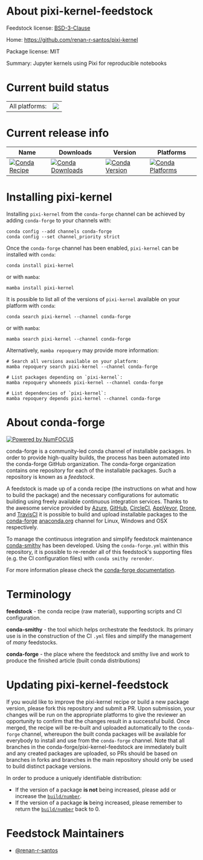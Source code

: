About pixi-kernel-feedstock
===========================

Feedstock license: [BSD-3-Clause](https://github.com/conda-forge/pixi-kernel-feedstock/blob/main/LICENSE.txt)

Home: https://github.com/renan-r-santos/pixi-kernel

Package license: MIT

Summary: Jupyter kernels using Pixi for reproducible notebooks

Current build status
====================


<table><tr><td>All platforms:</td>
    <td>
      <a href="https://dev.azure.com/conda-forge/feedstock-builds/_build/latest?definitionId=22044&branchName=main">
        <img src="https://dev.azure.com/conda-forge/feedstock-builds/_apis/build/status/pixi-kernel-feedstock?branchName=main">
      </a>
    </td>
  </tr>
</table>

Current release info
====================

| Name | Downloads | Version | Platforms |
| --- | --- | --- | --- |
| [![Conda Recipe](https://img.shields.io/badge/recipe-pixi--kernel-green.svg)](https://anaconda.org/conda-forge/pixi-kernel) | [![Conda Downloads](https://img.shields.io/conda/dn/conda-forge/pixi-kernel.svg)](https://anaconda.org/conda-forge/pixi-kernel) | [![Conda Version](https://img.shields.io/conda/vn/conda-forge/pixi-kernel.svg)](https://anaconda.org/conda-forge/pixi-kernel) | [![Conda Platforms](https://img.shields.io/conda/pn/conda-forge/pixi-kernel.svg)](https://anaconda.org/conda-forge/pixi-kernel) |

Installing pixi-kernel
======================

Installing `pixi-kernel` from the `conda-forge` channel can be achieved by adding `conda-forge` to your channels with:

```
conda config --add channels conda-forge
conda config --set channel_priority strict
```

Once the `conda-forge` channel has been enabled, `pixi-kernel` can be installed with `conda`:

```
conda install pixi-kernel
```

or with `mamba`:

```
mamba install pixi-kernel
```

It is possible to list all of the versions of `pixi-kernel` available on your platform with `conda`:

```
conda search pixi-kernel --channel conda-forge
```

or with `mamba`:

```
mamba search pixi-kernel --channel conda-forge
```

Alternatively, `mamba repoquery` may provide more information:

```
# Search all versions available on your platform:
mamba repoquery search pixi-kernel --channel conda-forge

# List packages depending on `pixi-kernel`:
mamba repoquery whoneeds pixi-kernel --channel conda-forge

# List dependencies of `pixi-kernel`:
mamba repoquery depends pixi-kernel --channel conda-forge
```


About conda-forge
=================

[![Powered by
NumFOCUS](https://img.shields.io/badge/powered%20by-NumFOCUS-orange.svg?style=flat&colorA=E1523D&colorB=007D8A)](https://numfocus.org)

conda-forge is a community-led conda channel of installable packages.
In order to provide high-quality builds, the process has been automated into the
conda-forge GitHub organization. The conda-forge organization contains one repository
for each of the installable packages. Such a repository is known as a *feedstock*.

A feedstock is made up of a conda recipe (the instructions on what and how to build
the package) and the necessary configurations for automatic building using freely
available continuous integration services. Thanks to the awesome service provided by
[Azure](https://azure.microsoft.com/en-us/services/devops/), [GitHub](https://github.com/),
[CircleCI](https://circleci.com/), [AppVeyor](https://www.appveyor.com/),
[Drone](https://cloud.drone.io/welcome), and [TravisCI](https://travis-ci.com/)
it is possible to build and upload installable packages to the
[conda-forge](https://anaconda.org/conda-forge) [anaconda.org](https://anaconda.org/)
channel for Linux, Windows and OSX respectively.

To manage the continuous integration and simplify feedstock maintenance
[conda-smithy](https://github.com/conda-forge/conda-smithy) has been developed.
Using the ``conda-forge.yml`` within this repository, it is possible to re-render all of
this feedstock's supporting files (e.g. the CI configuration files) with ``conda smithy rerender``.

For more information please check the [conda-forge documentation](https://conda-forge.org/docs/).

Terminology
===========

**feedstock** - the conda recipe (raw material), supporting scripts and CI configuration.

**conda-smithy** - the tool which helps orchestrate the feedstock.
                   Its primary use is in the construction of the CI ``.yml`` files
                   and simplify the management of *many* feedstocks.

**conda-forge** - the place where the feedstock and smithy live and work to
                  produce the finished article (built conda distributions)


Updating pixi-kernel-feedstock
==============================

If you would like to improve the pixi-kernel recipe or build a new
package version, please fork this repository and submit a PR. Upon submission,
your changes will be run on the appropriate platforms to give the reviewer an
opportunity to confirm that the changes result in a successful build. Once
merged, the recipe will be re-built and uploaded automatically to the
`conda-forge` channel, whereupon the built conda packages will be available for
everybody to install and use from the `conda-forge` channel.
Note that all branches in the conda-forge/pixi-kernel-feedstock are
immediately built and any created packages are uploaded, so PRs should be based
on branches in forks and branches in the main repository should only be used to
build distinct package versions.

In order to produce a uniquely identifiable distribution:
 * If the version of a package **is not** being increased, please add or increase
   the [``build/number``](https://docs.conda.io/projects/conda-build/en/latest/resources/define-metadata.html#build-number-and-string).
 * If the version of a package **is** being increased, please remember to return
   the [``build/number``](https://docs.conda.io/projects/conda-build/en/latest/resources/define-metadata.html#build-number-and-string)
   back to 0.

Feedstock Maintainers
=====================

* [@renan-r-santos](https://github.com/renan-r-santos/)


<!-- dummy commit to enable rerendering -->

